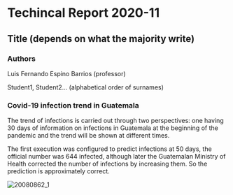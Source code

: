 # Techincal Report 2020-11

## Title (depends on what the majority write)

### Authors

Luis Fernando Espino Barrios (professor)

Student1, Student2... (alphabetical order of surnames)

### Covid-19 infection trend in Guatemala

The trend of infections is carried out through two perspectives: one having 30 days of information on infections in Guatemala at the beginning of the pandemic and the trend will be shown at different times.

The first execution was configured to predict infections at 50 days, the official number was 644 infected, although later the Guatemalan Ministry of Health corrected the number of infections by increasing them. So the prediction is approximately correct.

![20080862_1](https://user-images.githubusercontent.com/66042898/98481436-d327c080-21bf-11eb-852a-39c27f8c5cf0.jpg)
